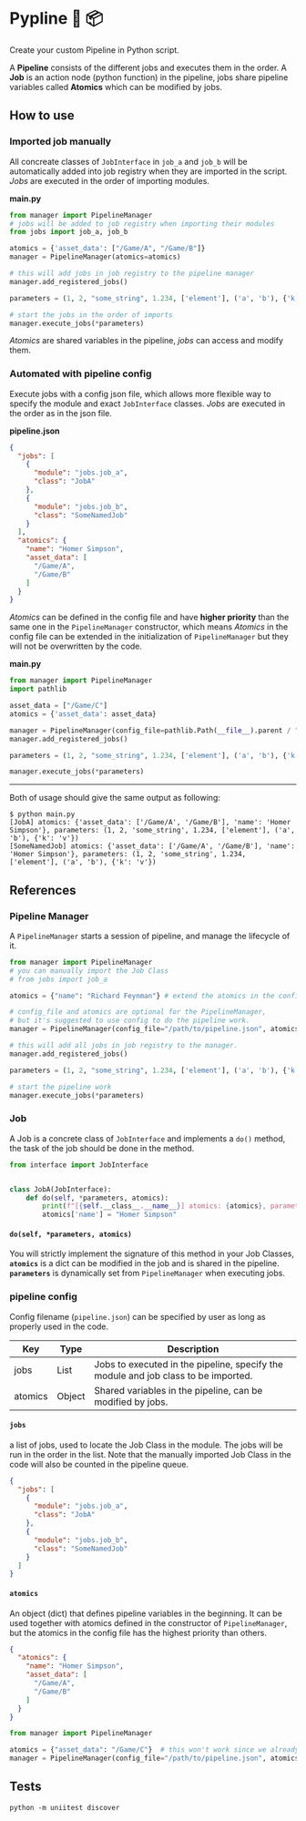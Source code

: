 # Pypline 🐍 📦

Create your custom Pipeline in Python script.

A **Pipeline** consists of the different jobs and executes them in the order. A **Job** is an action node (python function) in the
pipeline, jobs share pipeline variables called **Atomics** which can be modified by jobs.

## How to use

### Imported job manually

All concreate classes of `JobInterface` in `job_a` and `job_b` will be automatically added into job registry
when they are imported in the script. _Jobs_ are executed in the order of importing modules.

**main.py**

```python
from manager import PipelineManager
# jobs will be added to job registry when importing their modules
from jobs import job_a, job_b

atomics = {'asset_data': ["/Game/A", "/Game/B"]}
manager = PipelineManager(atomics=atomics)

# this will add jobs in job registry to the pipeline manager
manager.add_registered_jobs()

parameters = (1, 2, "some_string", 1.234, ['element'], ('a', 'b'), {'k': 'v'})

# start the jobs in the order of imports
manager.execute_jobs(*parameters)
```

_Atomics_ are shared variables in the pipeline, _jobs_ can access and modify them.

### Automated with pipeline config

Execute jobs with a config json file, which allows more flexible way to specify the module and exact `JobInterface`
classes. _Jobs_ are executed in the order as in the json file.

**pipeline.json**

```json
{
  "jobs": [
    {
      "module": "jobs.job_a",
      "class": "JobA"
    },
    {
      "module": "jobs.job_b",
      "class": "SomeNamedJob"
    }
  ],
  "atomics": {
    "name": "Homer Simpson",
    "asset_data": [
      "/Game/A",
      "/Game/B"
    ]
  }
}
```

_Atomics_ can be defined in the config file and have **higher priority** than the same one in the `PipelineManager`
constructor, which means _Atomics_ in the config file can be extended in the initialization of `PipelineManager` but
they will not be overwritten by the code.

**main.py**

```python
from manager import PipelineManager
import pathlib

asset_data = ["/Game/C"]
atomics = {'asset_data': asset_data}

manager = PipelineManager(config_file=pathlib.Path(__file__).parent / "pipeline.json", atomics=atomics)
manager.add_registered_jobs()

parameters = (1, 2, "some_string", 1.234, ['element'], ('a', 'b'), {'k': 'v'})

manager.execute_jobs(*parameters)
```

---

Both of usage should give the same output as following:

```shell
$ python main.py
[JobA] atomics: {'asset_data': ['/Game/A', '/Game/B'], 'name': 'Homer Simpson'}, parameters: (1, 2, 'some_string', 1.234, ['element'], ('a', 'b'), {'k': 'v'})
[SomeNamedJob] atomics: {'asset_data': ['/Game/A', '/Game/B'], 'name': 'Homer Simpson'}, parameters: (1, 2, 'some_string', 1.234, ['element'], ('a', 'b'), {'k': 'v'})
```

## References

### Pipeline Manager

A `PipelineManager` starts a session of pipeline, and manage the lifecycle of it.

```python
from manager import PipelineManager
# you can manually import the Job Class
# from jobs import job_a

atomics = {"name": "Richard Feynman"} # extend the atomics in the config file

# config_file and atomics are optional for the PipelineManager,
# but it's suggested to use config to do the pipeline work.
manager = PipelineManager(config_file="/path/to/pipeline.json", atomics=atomics)

# this will add all jobs in job registry to the manager.
manager.add_registered_jobs()

parameters = (1, 2, "some_string", 1.234, ['element'], ('a', 'b'), {'k': 'v'})

# start the pipeline work
manager.execute_jobs(*parameters)
```

### Job

A Job is a concrete class of `JobInterface` and implements a `do()` method, the task of the job should be done in the
method.

```python
from interface import JobInterface


class JobA(JobInterface):
    def do(self, *parameters, atomics):
        print(f"[{self.__class__.__name__}] atomics: {atomics}, parameters: {parameters}")
        atomics['name'] = "Homer Simpson"
```

#### `do(self, *parameters, atomics)`

You will strictly implement the signature of this method in your Job Classes, **`atomics`** is a dict can be modified in
the job and is shared in the pipeline. **`parameters`** is dynamically set from `PipelineManager` when executing jobs.

### pipeline config

Config filename (`pipeline.json`) can be specified by user as long as properly used in the code.

| Key     | Type   | Description                                                                        |
|---------|--------|------------------------------------------------------------------------------------|
| jobs    | List   | Jobs to executed in the pipeline, specify the module and job class to be imported. |
| atomics | Object | Shared variables in the pipeline, can be modified by jobs.                         |

#### `jobs`

a list of jobs, used to locate the Job Class in the module. The jobs will be run in the order in the list. Note that the
manually imported Job Class in the code will also be counted in the pipeline queue.

```json
{
  "jobs": [
    {
      "module": "jobs.job_a",
      "class": "JobA"
    },
    {
      "module": "jobs.job_b",
      "class": "SomeNamedJob"
    }
  ]
}
```

#### `atomics`

An object (dict) that defines pipeline variables in the beginning. It can be used together with atomics defined in the
constructor of `PipelineManager`, but the atomics in the config file has the highest priority than others.

```json
{
  "atomics": {
    "name": "Homer Simpson",
    "asset_data": [
      "/Game/A",
      "/Game/B"
    ]
  }
}
```

```python
from manager import PipelineManager

atomics = {"asset_data": "/Game/C"}  # this won't work since we already have "asset_data" in the config file
manager = PipelineManager(config_file="/path/to/pipeline.json", atomics=atomics)
```

## Tests

```shell
python -m uniitest discover
```
